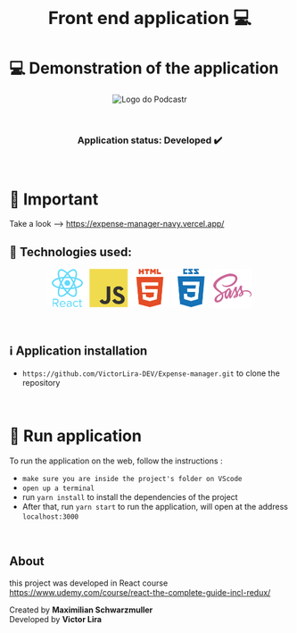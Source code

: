
## **<h2 align="center">Front end application  💻</h2>**


# :computer: Demonstration of the application

<p align="center">
  <img src="https://ik.imagekit.io/mcvhbcq4zu/expenses_X367b1w4o.gif" alt="Logo do Podcastr" >
</p>

<br>

<h3 align="center"> 
	Application status: Developed ✔️
</h3>
<br>

# 🎥 Important

Take a look --> https://expense-manager-navy.vercel.app/


## :rocket: Technologies used:
<p align="center">
	<img src="https://github.com/devicons/devicon/blob/master/icons/react/react-original-wordmark.svg" alt="react" width="70" height="70"/>
	<img src="https://github.com/devicons/devicon/blob/master/icons/javascript/javascript-original.svg" alt="js" width="70" height="70"/>
	<img src="https://github.com/devicons/devicon/blob/master/icons/html5/html5-plain-wordmark.svg" alt="html5"  width="70" height="70"/>
	<img src="https://github.com/devicons/devicon/blob/master/icons/css3/css3-plain-wordmark.svg" alt="css3" width="70" height="70"/>
	<img src="https://github.com/devicons/devicon/blob/master/icons/sass/sass-original.svg" alt="sass" width="70" height="70"/>	
</p>

<br>

## :information_source: Application installation
- `https://github.com/VictorLira-DEV/Expense-manager.git` to clone the repository

<br>

# 🎲 Run application
To run the application on the web, follow the instructions :
- `make sure you are inside the project's folder on VScode`
- `open up a terminal`
- run `yarn install` to install the dependencies of the project
- After that, run `yarn start` to run the application, will open at the address `localhost:3000`
<br>

## About

this project was developed in React course
https://www.udemy.com/course/react-the-complete-guide-incl-redux/

Created by **Maximilian Schwarzmuller** <br>
Developed by **Victor Lira**

